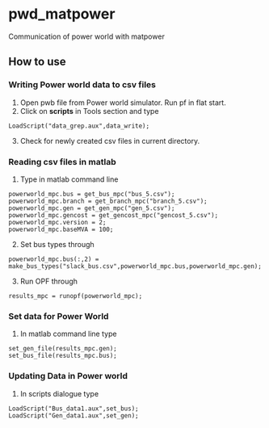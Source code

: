 # pwd_matpower
Communication of power world with matpower
## How to use
### Writing Power world data to csv files
1. Open pwb file from Power world simulator. Run pf in flat start.
2. Click on **scripts** in Tools section and type
```code
LoadScript("data_grep.aux",data_write);
```
3. Check for newly created csv files in current directory.
### Reading csv files in matlab
1. Type in matlab command line
```code
powerworld_mpc.bus = get_bus_mpc("bus_5.csv");
powerworld_mpc.branch = get_branch_mpc("branch_5.csv");
powerworld_mpc.gen = get_gen_mpc("gen_5.csv");
powerworld_mpc.gencost = get_gencost_mpc("gencost_5.csv");
powerworld_mpc.version = 2;
powerworld_mpc.baseMVA = 100;
```
2. Set bus types through
```code
powerworld_mpc.bus(:,2) = make_bus_types("slack_bus.csv",powerworld_mpc.bus,powerworld_mpc.gen);
```
3. Run OPF through
```code
results_mpc = runopf(powerworld_mpc);
```
### Set data for Power World
1. In matlab command line type
```code
set_gen_file(results_mpc.gen);
set_bus_file(results_mpc.bus);
```
### Updating Data in Power world
1. In scripts dialogue type
```code
LoadScript("Bus_data1.aux",set_bus);
LoadScript("Gen_data1.aux",set_gen);
```
